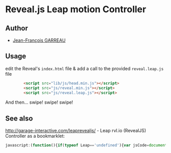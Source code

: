 Reveal.js Leap motion Controller
================================

Author
------

* [Jean-François GARREAU](https://github.com/jefBinomed)

Usage
-----

edit the Reveal's `index.html` file & add a call to the provided `reveal.leap.js` file

``` html
		<script src="lib/js/head.min.js"></script>
		<script src="js/reveal.min.js"></script>
		<script src="js/reveal.leap.js"></script>
```

And then... swipe! swipe! swipe!


See also
--------

http://garage-interactive.com/leaprevealjs/ - Leap rvl.io (RevealJS) Controller as a bookmarklet:

``` js
javascript:(function(){if(typeof Leap=='undefined'){var jsCode=document.createElement('script');jsCode.setAttribute('src','http://garage-interactive.com/leaprevealjs/leap.min.js');jsCode.onload=runScript;document.body.appendChild(jsCode);}else{runScript();}function runScript(){var fingers={};var spheres={};var _html=document.body;var now;var lastSwipe=0;Leap.loop({enableGestures:true},function(frame){now=new Date().getTime();if(lastSwipe===0){lastSwipe=now;}if(now-lastSwipe>500){var gestures=frame.data.gestures;for(var i=0;i<gestures.length;i++){var gesture=gestures[i];if(gesture.type=='swipe'){var swipe=gesture;if(swipe.speed>1000&&Math.abs(swipe.direction[0])>Math.abs(swipe.direction[1])){if(swipe.direction[0]>0){console.log('left');Reveal.navigateLeft();}else if(swipe.direction[0]<0){console.log('right');Reveal.navigateRight();}lastSwipe=now;break;}else{if(swipe.direction[1]<0){console.log('up');Reveal.navigateUp();}else if(swipe.direction[1]>0){console.log('down');Reveal.navigateDown();}lastSwipe=now;break;}}}}});}})();
```
